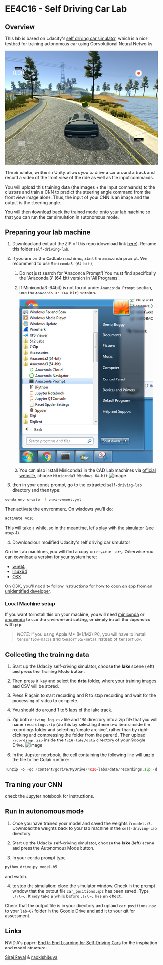 # EE4C16 - Self Driving Car Lab


## Overview

This lab is based on Udacity's [self driving car
simulator](https://github.com/udacity/self-driving-car-sim), which is a nice
testbed for training autonomous car using Convolutional Neural Networks.

![Simulated Self Driving Car Project Demo](/images/screenshot.jpg)

The simulator, written in Unity, allows you to drive a car around a track and
record a video of the front view of the ride as well as the input commands.

You will upload this training data (the images + the input commands) to the
clusters and train a CNN to predict the steering angle command from the front
view image alone. Thus, the input of your CNN is an image and the output is the
steering angle.

You will then download back the trained model onto your lab machine so that you
can run the car simulation in autonomous mode.

## Preparing your lab machine

1. Download and extract the ZIP of this repo (download link
[here](https://github.com/frcs/EE4C16-self-driving-lab/archive/master.zip)). Rename
this folder `self-driving-lab`.

2. If you are on the CadLab machines, start the anaconda prompt. We recommend to use `Miniconda3 (64 bit)`,

   1. Do not just search for 'Anaconda Prompt'!
   You must find specifically the 'Anaconda 3' (64 bit) version in 'All Programs'.
  
   1. If Miniconda3 (64bit) is not found under `Ananconda Prompt` section, use the `Anaconda 3' (64 bit)` version. 

      ![anaconda](/images/anaconda-start.jpg)

   1. You can also install Miniconda3 in the CAD Lab machines via [official website](https://docs.conda.io/en/latest/miniconda.html#latest-miniconda-installer-links), choose `Miniconda3 Windows 64-bit`
   ![image](https://user-images.githubusercontent.com/10833993/202025335-4491d2d1-aaae-4d5d-944e-5c9d87416b9f.png)


3. then in your conda prompt, go to the extracted `self-driving-lab`
directory and then type:

```bash
conda env create -f environment.yml
```

Then activate the environment. On windows you'll do:
```bash
activate 4c16
```

This will take a while, so in the meantime, let's play with the
simulator (see step 4).

4. Download our modified Udacity's self driving car simulator.

On the Lab machines, you will find a copy on `c:\4c16 Car\`. Otherwise you
can download a version for your system here:

*  [win64](https://drive.google.com/file/d/1vs_AbhXxPVL1fjCbRiKItR0U432ANRyh)
*  [linux64](https://drive.google.com/file/d/1ABdmMtDHMl_bRSTyDyH2zqdURkzzl93y)
*  [OSX](https://drive.google.com/open?id=1qqt_Q8pZqQFpvn9xHRMc002ABq-tQQDK)

On OSX, you'll need to follow instructions for how to [open an app from an unidentified developer](https://support.apple.com/en-ie/guide/mac-help/mh40616/mac).


### Local Machine setup 
If you want to install this on your machine, you will need
[miniconda](https://conda.io/miniconda.html) or [anaconda](https://www.continuum.io/downloads) to use the
environment setting, or simply install the depencies with `pip`.
> *NOTE*: If you using Apple M* (M1/M2) PC, you will have to install `tensorflow-macos` and `tensorflow-metal` instead of `tensorflow`.


## Collecting the training data

1. Start up the Udacity self-driving simulator, choose the **lake**
scene (left) and press the Training Mode button.

2. Then press `R key` and select the **data** folder, where your
training images and CSV will be stored.

3. Press R again to start recording and R to stop recording and wait
for the processing of video to complete.

4. You should do around 1 to 5 laps of the lake track.

5. Zip both `driving_log.csv` file and `IMG` directory into a zip file
that you will name `recordings.zip` (do this by selecting these two
items inside the recordings folder and selecting 'create archive',
rather than by right-clicking and compressing the folder from the
parent).  Then upload `recordings.zip` inside the `4c16-labs/data` directory of
your Google Drive.
![image](https://user-images.githubusercontent.com/10833993/202027855-5f5adbee-30a8-47aa-b264-d146e41eca15.png)


6. In the Jupyter notebook, the cell containing the following line will unzip the file to the Colab runtime:
```python
!unzip -o -qq /content/gdrive/MyDrive/4c16-labs/data/recordings.zip -d /content/recordings
```

## Training your CNN

check the Jupyter notebook for instructions.

## Run in autonomous mode

1. Once you have trained your model and saved the weights in
`model.h5`. Download the weights back to your lab machine in the
`self-driving-lab` directory.

2. Start up the Udacity self-driving simulator, choose the **lake**
(left) scene and press the Autonomous Mode button.

3. In your conda prompt type

```python
python drive.py model.h5
```

and watch.

4. to stop the simulation: close the simulator window. Check in the
prompt window that the outout file `car_positions.npz` has been
saved. Type `ctrl-c`. It may take a while before `ctrl-c` has an
effect.

Check that the output file is in your directory and uplaod
`car_positions.npz` to your `lab-07` folder in the Google Drive and add it to your git for
assessment.

## Links

NVIDIA's paper: [End to End Learning for Self-Driving Cars](http://images.nvidia.com/content/tegra/automotive/images/2016/solutions/pdf/end-to-end-dl-using-px.pdf) for the inspiration and model structure.

[Siraj Raval](https://github.com/llsourcell) & [naokishibuya](https://github.com/naokishibuya)
